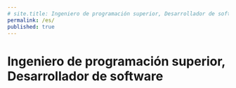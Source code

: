 ```yaml
---
# site.title: Ingeniero de programación superior, Desarrollador de software
permalink: /es/
published: true
---
```


# Ingeniero de programación superior, Desarrollador de software